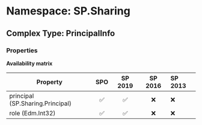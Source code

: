 # Namespace: SP.Sharing

## Complex Type: PrincipalInfo

### Properties

**Availability matrix**

Property | SPO | SP 2019 | SP 2016 | SP 2013
----------|:---:|:-------:|:-------:|:-------
principal (SP.Sharing.Principal) | ✅ | ✅ | ❌ | ❌
role (Edm.Int32) | ✅ | ✅ | ❌ | ❌
